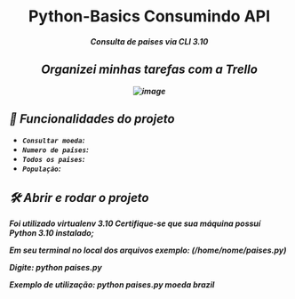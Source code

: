 <h1 align="center"> Python-Basics Consumindo API </h1>
<h4 align="center"><i>Consulta de paises via CLI 3.10<i></h4>

<h2 align="center">Organizei minhas tarefas com a <b>Trello<b></h2>

<div align="center">

![image](https://user-images.githubusercontent.com/91980582/177537797-1ea22b1d-ca99-4bcc-88c6-2d028ea4bc7a.png)

</div>

## :hammer: Funcionalidades do projeto

- `Consultar moeda`:     
- `Numero de paises`:
- `Todos os paises`:
- `População`: 

## 🛠️ Abrir e rodar o projeto
Foi utilizado virtualenv 3.10
Certifique-se que sua máquina possuí Python 3.10 instalado;

Em seu terminal no local dos arquivos exemplo: (/home/nome/paises.py)

Digite: python paises.py <argumento>

Exemplo de utilização: python paises.py moeda brazil
